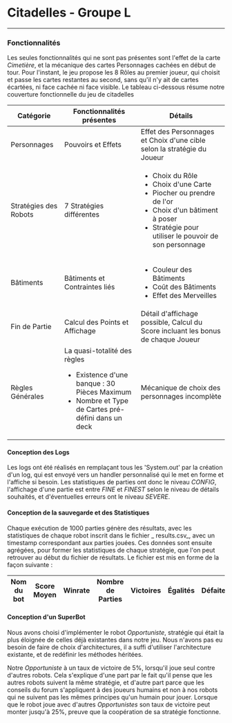 # Citadelles - Groupe L
---

### Fonctionnalités

Les seules fonctionnalités qui ne sont pas présentes sont l'effet de la carte _Cimetière_, et la mécanique des cartes
Personnages cachées en début de tour. Pour l'instant, le jeu propose les 8 Rôles au premier joueur, qui choisit et passe
les cartes restantes au second, sans qu'il n'y ait de cartes écartées, ni face cachée ni face visible. Le tableau
ci-dessous résume notre couverture fonctionnelle du jeu de citadelles

| Catégorie             | Fonctionnalités présentes                                                                                                                           | Détails                                                                                                                                                                                        |
|-----------------------|-----------------------------------------------------------------------------------------------------------------------------------------------------|------------------------------------------------------------------------------------------------------------------------------------------------------------------------------------------------|
| Personnages           | Pouvoirs et Effets                                                                                                                                  | Effet des Personnages et Choix d'une cible selon la stratégie du Joueur                                                                                                                        |
| Stratégies des Robots | 7 Stratégies différentes                                                                                                                            | <ul><li>Choix du Rôle</li><li>Choix d'une Carte</li><li> Piocher ou prendre de l'or</li><li>Choix d'un bâtiment à poser</li><li>Stratégie pour utiliser le pouvoir de son personnage</li></ul> |
| Bâtiments             | Bâtiments et Contraintes liés                                                                                                                       | <ul><li> Couleur des Bâtiments<li> Coût des Bâtiments<li> Effet des Merveilles</ul>                                                                                                            |
| Fin de Partie         | Calcul des Points et Affichage                                                                                                                      | Détail d'affichage possible, Calcul du Score incluant les bonus de chaque Joueur                                                                                                               |
| Règles Générales      | La quasi-totalité des règles <ul><li>Existence d'une banque : 30 Pièces Maximum </li><li>Nombre et Type de Cartes pré-défini dans un deck</li></ul> | Mécanique de choix des personnages incomplète                                                                                                                                                  |

#### Conception des Logs

Les logs ont été réalisés en remplaçant tous les 'System.out' par la création d'un log, qui est envoyé vers un handler
personnalisé qui le met en forme et l'affiche si besoin. Les statistiques de parties ont donc le niveau _CONFIG_,
l'affichage d'une partie est entre _FINE_ et _FINEST_ selon le niveau de détails souhaités, et d'éventuelles erreurs ont
le niveau _SEVERE_.

#### Conception de la sauvegarde et des Statistiques

Chaque exécution de 1000 parties génère des résultats, avec les statistiques de chaque robot inscrit dans le fichier _
results.csv_, avec un timestamp correspondant aux parties jouées. Ces données sont ensuite agrégées, pour former les
statistiques de chaque stratégie, que l'on peut retrouver au début du fichier de résultats. Le fichier est mis en forme
de la façon suivante :

|Nom du bot|Score Moyen|Winrate|Nombre de Parties|Victoires|Égalités|Défaites|
|----------|-----------|-------|-----------------|---------|--------|--------|


#### Conception d'un SuperBot

Nous avons choisi d'implémenter le robot _Opportuniste_, stratégie qui était la plus éloignée de celles déjà existantes
dans notre jeu. Nous n'avons pas eu besoin de faire de choix d'architectures, il a suffi d'utiliser l'architecture
existante, et de redéfinir les méthodes héritées.

Notre _Opportuniste_ à un taux de victoire de 5%, lorsqu'il joue seul contre d'autres robots. Cela s'explique d'une part
par le fait qu'il pense que les autres robots suivent la même stratégie, et d'autre part parce que les conseils du forum
s'appliquent à des joueurs humains et non à nos robots qui ne suivent pas les mêmes principes qu'un humain pour jouer.
Lorsque que le robot joue avec d'autres _Opportunistes_ son taux de victoire peut monter jusqu'à 25%, preuve que la
coopération de sa stratégie fonctionne.
